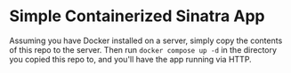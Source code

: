 # Simple Containerized Sinatra App
Assuming you have Docker installed on a server, simply copy the contents of this repo to the server. Then run `docker compose up -d` in the directory you copied this repo to, and you'll have the app running via HTTP.
